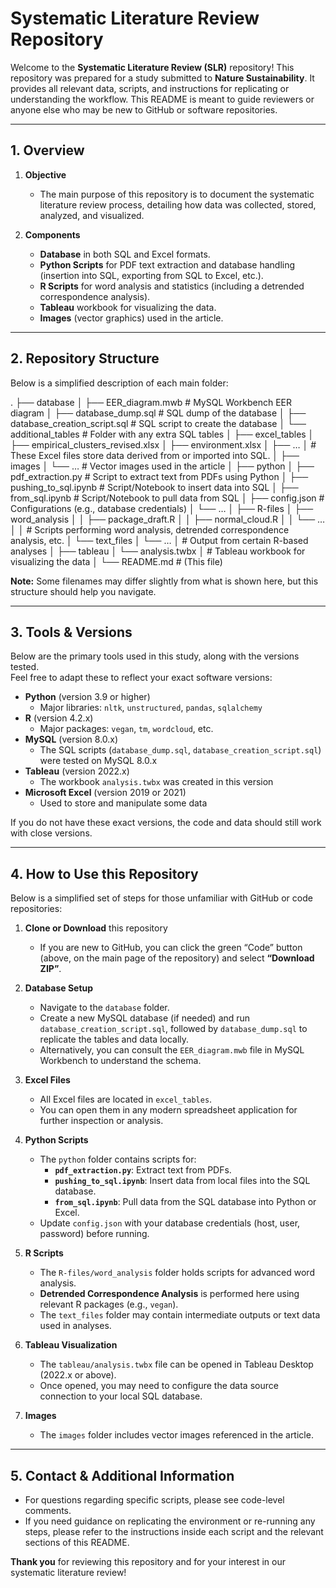 # Systematic Literature Review Repository

Welcome to the **Systematic Literature Review (SLR)** repository! This repository was prepared for a study submitted to **Nature Sustainability**. It provides all relevant data, scripts, and instructions for replicating or understanding the workflow. This README is meant to guide reviewers or anyone else who may be new to GitHub or software repositories.

---

## 1. Overview

1. **Objective**  
   - The main purpose of this repository is to document the systematic literature review process, detailing how data was collected, stored, analyzed, and visualized.

2. **Components**  
   - **Database** in both SQL and Excel formats.  
   - **Python Scripts** for PDF text extraction and database handling (insertion into SQL, exporting from SQL to Excel, etc.).  
   - **R Scripts** for word analysis and statistics (including a detrended correspondence analysis).  
   - **Tableau** workbook for visualizing the data.  
   - **Images** (vector graphics) used in the article.

---

## 2. Repository Structure

Below is a simplified description of each main folder:

.
├── database
│   ├── EER_diagram.mwb            # MySQL Workbench EER diagram
│   ├── database_dump.sql          # SQL dump of the database
│   ├── database_creation_script.sql  # SQL script to create the database
│   └── additional_tables          # Folder with any extra SQL tables
│
├── excel_tables
│   ├── empirical_clusters_revised.xlsx
│   ├── environment.xlsx
│   ├── …
│   # These Excel files store data derived from or imported into SQL.
│
├── images
│   └── … # Vector images used in the article
│
├── python
│   ├── pdf_extraction.py    # Script to extract text from PDFs using Python
│   ├── pushing_to_sql.ipynb # Script/Notebook to insert data into SQL
│   ├── from_sql.ipynb       # Script/Notebook to pull data from SQL
│   ├── config.json          # Configurations (e.g., database credentials)
│   └── …
│
├── R-files
│   ├── word_analysis
│   │   ├── package_draft.R
│   │   ├── normal_cloud.R
│   │   └── …
│   │   # Scripts performing word analysis, detrended correspondence analysis, etc.
│   └── text_files
│       └── …
│       # Output from certain R-based analyses
│
├── tableau
│   └── analysis.twbx
│   # Tableau workbook for visualizing the data
│
└── README.md  # (This file)


**Note:** Some filenames may differ slightly from what is shown here, but this structure should help you navigate.

---

## 3. Tools & Versions

Below are the primary tools used in this study, along with the versions tested.  
Feel free to adapt these to reflect your exact software versions:

- **Python** (version 3.9 or higher)
  - Major libraries: `nltk`, `unstructured`, `pandas`, `sqlalchemy`
- **R** (version 4.2.x)
  - Major packages: `vegan`, `tm`, `wordcloud`, etc.
- **MySQL** (version 8.0.x)
  - The SQL scripts (`database_dump.sql`, `database_creation_script.sql`) were tested on MySQL 8.0.x
- **Tableau** (version 2022.x)
  - The workbook `analysis.twbx` was created in this version
- **Microsoft Excel** (version 2019 or 2021)
  - Used to store and manipulate some data

If you do not have these exact versions, the code and data should still work with close versions.

---

## 4. How to Use this Repository

Below is a simplified set of steps for those unfamiliar with GitHub or code repositories:

1. **Clone or Download** this repository
   - If you are new to GitHub, you can click the green “Code” button (above, on the main page of the repository) and select **“Download ZIP”**.

2. **Database Setup**
   - Navigate to the `database` folder.
   - Create a new MySQL database (if needed) and run `database_creation_script.sql`, followed by `database_dump.sql` to replicate the tables and data locally.
   - Alternatively, you can consult the `EER_diagram.mwb` file in MySQL Workbench to understand the schema.

3. **Excel Files**
   - All Excel files are located in `excel_tables`.
   - You can open them in any modern spreadsheet application for further inspection or analysis.

4. **Python Scripts**
   - The `python` folder contains scripts for:
     - **`pdf_extraction.py`**: Extract text from PDFs.  
     - **`pushing_to_sql.ipynb`**: Insert data from local files into the SQL database.  
     - **`from_sql.ipynb`**: Pull data from the SQL database into Python or Excel.  
   - Update `config.json` with your database credentials (host, user, password) before running.

5. **R Scripts**
   - The `R-files/word_analysis` folder holds scripts for advanced word analysis.
   - **Detrended Correspondence Analysis** is performed here using relevant R packages (e.g., `vegan`).
   - The `text_files` folder may contain intermediate outputs or text data used in analyses.

6. **Tableau Visualization**
   - The `tableau/analysis.twbx` file can be opened in Tableau Desktop (2022.x or above).
   - Once opened, you may need to configure the data source connection to your local SQL database.

7. **Images**
   - The `images` folder includes vector images referenced in the article.

---

## 5. Contact & Additional Information

- For questions regarding specific scripts, please see code-level comments.
- If you need guidance on replicating the environment or re-running any steps, please refer to the instructions inside each script and the relevant sections of this README.

**Thank you** for reviewing this repository and for your interest in our systematic literature review!